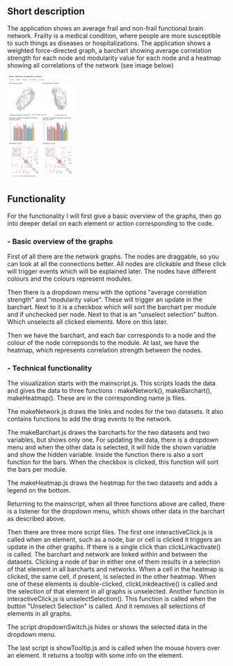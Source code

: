 ## Short description

The application shows an average frail and non-frail functional brain network. Frailty is a medical condition, where people are more susceptible to such things as diseases or hospitalizations. The application shows a weighted force-directed graph, a barchart showing average correlation strength for each node and modularity value for each node and a heatmap showing all correlations of the network (see image below)

![](/doc/total.png)

## Functionality

For the functionality I will first give a basic overview of the graphs, then go into deeper detail on each element or action corresponding to the code.


### - Basic overview of the graphs
First of all there are the network graphs. The nodes are draggable, so you can look at all the connections better. All nodes are clickable and these click will trigger events which will be explained later. The nodes have different colours and the colours represent modules. 

Then there is a dropdown menu with the options "average correlation strength" and "modularity value". These will trigger an update in the barchart. Next to it is a checkbox which will sort the barchart per module and if unchecked per node. Next to that is an "unselect selection" button. Which unselects all clicked elements. More on this later.

Then we have the barchart, and each bar corresponds to a node and the colour of the node correpsonds to the module.
At last, we have the heatmap, which represents correlation strength between the nodes. 


### - Technical functionality

The visualization starts with the mainscript.js. This scripts loads the data and gives the data to three functions : makeNetwork(), makeBarchart(), makeHeatmap(). These are in the corresponding name js files. 

The makeNetwork.js draws the links and nodes for the two datasets. It also contains functions to add the drag events to the network. 

The makeBarchart.js draws the barcharts for the two datasets and two variables, but shows only one. For updating the data, there is a dropdown menu and when the other data is selected, it will hide the shown variable and show the hidden variable. Inside the function there is also a sort function for the bars. When the checkbox is clicked, this function will sort the bars per module.

The makeHeatmap.js draws the heatmap for the two datasets and adds a legend on the bottom.

Returning to the mainscript, when all three functions above are called, there is a listener for the dropdown menu, which shows other data in the barchart as described above.

Then there are three more script files. The first one interactiveClick.js is called when an element, such as a node, bar or cell is clicked it triggers an update in the other graphs. If there is a single click than clickLinkactivate() is called. The barchart and network are linked within and between the datasets. Clicking a node of bar in either one of them results in a selection of that element in all barcharts and networks. When a cell in the heatmap is clicked, the same cell, if present, is selected in the other heatmap. When one of these elements is double-clicked, clickLinkdeactive() is called and the selection of that element in all graphs is unselected. Another function in interactiveClick.js is unselectSelection(). This function is called when the button "Unselect Selection" is called. And it removes all selections of elements in all graphs.

The script dropdownSwitch.js hides or shows the selected data in the dropdown menu.

The last script is showTooltip.js and is called when the mouse hovers over an element. It returns a tooltip with some info on the element.
